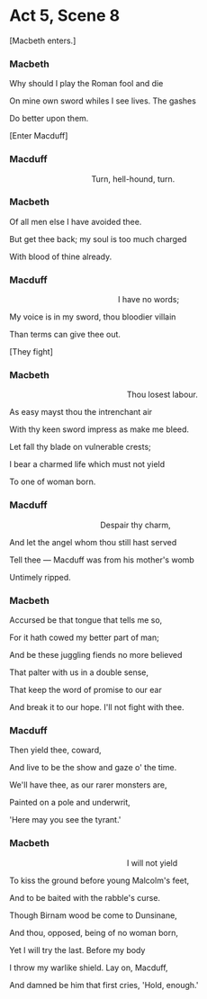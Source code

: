 # Act 5, Scene 8

[Macbeth enters.]

### Macbeth

Why should I play the Roman fool and die

On mine own sword whiles I see lives. The gashes

Do better upon them.

[Enter Macduff]

### Macduff

                                     Turn, hell-hound, turn.

### Macbeth

Of all men else I have avoided thee.

But get thee back; my soul is too much charged

With blood of thine already.

### Macduff

                                                 I have no words;

My voice is in my sword, thou bloodier villain

Than terms can give thee out.

[They fight]

### Macbeth

                                                     Thou losest labour.

As easy mayst thou the intrenchant air

With thy keen sword impress as make me bleed.

Let fall thy blade on vulnerable crests;

I bear a charmed life which must not yield

To one of woman born.

### Macduff

                                         Despair thy charm,

And let the angel whom thou still hast served

Tell thee — Macduff was from his mother's womb

Untimely ripped.

### Macbeth

Accursed be that tongue that tells me so,

For it hath cowed my better part of man;

And be these juggling fiends no more believed

That palter with us in a double sense,

That keep the word of promise to our ear

And break it to our hope. I'll not fight with thee.

### Macduff

Then yield thee, coward,

And live to be the show and gaze o' the time.

We'll have thee, as our rarer monsters are,

Painted on a pole and underwrit,

'Here may you see the tyrant.'

### Macbeth

                                                     I will not yield

To kiss the ground before young Malcolm's feet,

And to be baited with the rabble's curse.

Though Birnam wood be come to Dunsinane,

And thou, opposed, being of no woman born,

Yet I will try the last. Before my body

I throw my warlike shield. Lay on, Macduff,

And damned be him that first cries, 'Hold, enough.'

